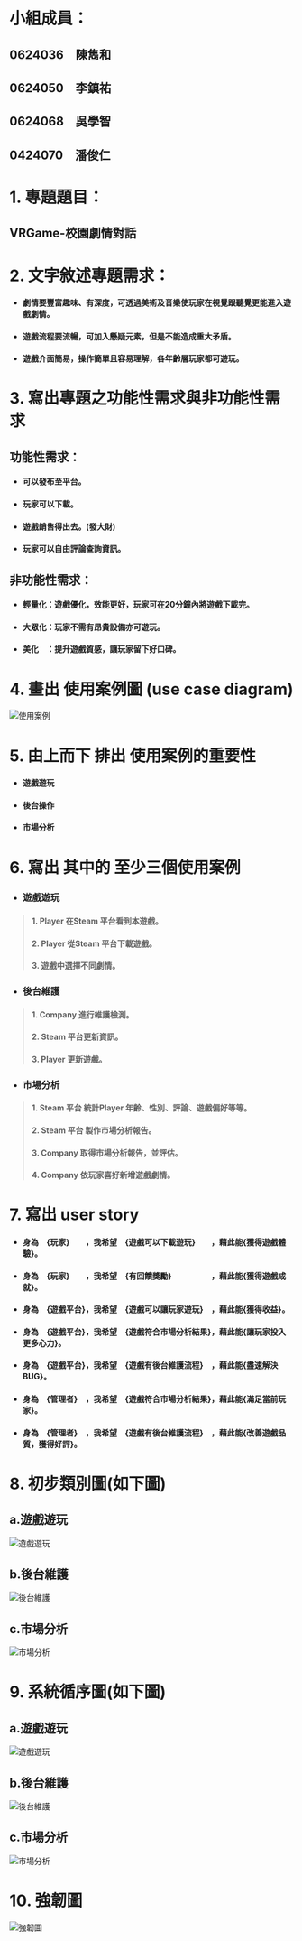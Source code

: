 # 小組成員：
## 0624036　陳雋和
## 0624050　李鎮祐
## 0624068　吳學智
## 0424070　潘俊仁

# 1. 專題題目：
## VRGame-校園劇情對話

# 2. 文字敘述專題需求：
* #### 劇情要豐富趣味、有深度，可透過美術及音樂使玩家在視覺跟聽覺更能進入遊戲劇情。
* #### 遊戲流程要流暢，可加入懸疑元素，但是不能造成重大矛盾。
* #### 遊戲介面簡易，操作簡單且容易理解，各年齡層玩家都可遊玩。

# 3. 寫出專題之功能性需求與非功能性需求
 ## 功能性需求：
 * #### 可以發布至平台。
 * #### 玩家可以下載。
 * #### 遊戲銷售得出去。(發大財)
 * #### 玩家可以自由評論查詢資訊。
 
 ## 非功能性需求：
 * #### 輕量化：遊戲優化，效能更好，玩家可在20分鐘內將遊戲下載完。
 * #### 大眾化：玩家不需有昂貴設備亦可遊玩。
 * #### 美化　：提升遊戲質感，讓玩家留下好口碑。

# 4. 畫出 使用案例圖 (use case diagram)
![使用案例](All使用案例圖.png)

# 5. 由上而下 排出 使用案例的重要性
 * #### 遊戲遊玩
 * #### 後台操作
 * #### 市場分析
# 6. 寫出 其中的 至少三個使用案例
* ###    遊戲遊玩
> #### 1. Player 在Steam 平台看到本遊戲。
> #### 2. Player 從Steam 平台下載遊戲。
> #### 3. 遊戲中選擇不同劇情。
* ###    後台維護
> #### 1. Company 進行維護檢測。
> #### 2. Steam 平台更新資訊。
> #### 3. Player 更新遊戲。
* ###    市場分析
> #### 1. Steam 平台 統計Player 年齡、性別、評論、遊戲偏好等等。
> #### 2. Steam 平台 製作市場分析報告。
> #### 3. Company 取得市場分析報告，並評估。
> #### 4. Company 依玩家喜好新增遊戲劇情。
# 7. 寫出 user story 
 * #### 身為　{玩家}　　，我希望　{遊戲可以下載遊玩}　　，藉此能{獲得遊戲體驗}。
 * #### 身為　{玩家}　　，我希望　{有回饋獎勵}　　　　　，藉此能{獲得遊戲成就}。
 * #### 身為　{遊戲平台}，我希望　{遊戲可以讓玩家遊玩}　，藉此能{獲得收益}。
 * #### 身為　{遊戲平台}，我希望　{遊戲符合市場分析結果}，藉此能{讓玩家投入更多心力}。
 * #### 身為　{遊戲平台}，我希望　{遊戲有後台維護流程}　，藉此能{盡速解決BUG}。
 * #### 身為　{管理者}　，我希望　{遊戲符合市場分析結果}，藉此能{滿足當前玩家}。
 * #### 身為　{管理者}　，我希望　{遊戲有後台維護流程}　，藉此能{改善遊戲品質，獲得好評}。
# 8. 初步類別圖(如下圖) 
## a.遊戲遊玩
![遊戲遊玩](遊戲下載初步類別圖.png)
## b.後台維護
![後台維護](後台維護類別圖.jpg)
## c.市場分析
![市場分析](市場分析初步類別圖.jpg)
# 9. 系統循序圖(如下圖)
## a.遊戲遊玩
![遊戲遊玩](遊戲下載系統循序圖.png)
## b.後台維護
![後台維護](後台維護系統循序圖.jpg)
## c.市場分析
![市場分析](市場分析系統循序圖.jpg)
# 10. 強韌圖
![強韌圖](強韌圖.png)
